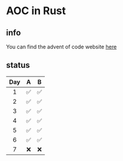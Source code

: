 # AOC in Rust

## info

You can find the advent of code website [here](https://adventofcode.com/)

## status

| Day | A | B |
| :-: | :-: | :-: |
| 1 | ✅ | ✅ |
| 2 | ✅ | ✅ |
| 3 | ✅ | ✅ |
| 4 | ✅ | ✅ |
| 5 | ✅ | ✅ |
| 6 | ✅ | ✅ |
| 7 | ❌ | ❌ |
